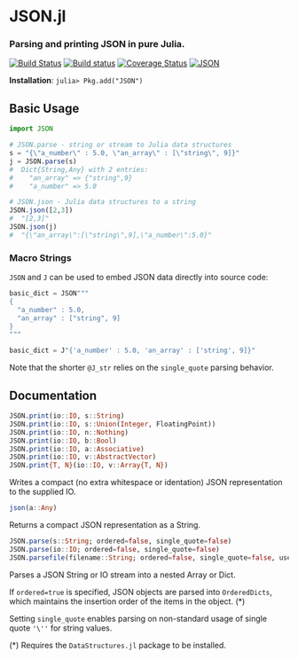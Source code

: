 # JSON.jl
### Parsing and printing JSON in pure Julia.

[![Build Status](https://travis-ci.org/JuliaLang/JSON.jl.svg)](https://travis-ci.org/JuliaLang/JSON.jl)
[![Build status](https://ci.appveyor.com/api/projects/status/2sfomjwl29k6y6oy)](https://ci.appveyor.com/project/staticfloat/json-jl)
[![Coverage Status](https://img.shields.io/coveralls/JuliaLang/JSON.jl.svg)](https://coveralls.io/r/JuliaLang/JSON.jl)
[![JSON](http://pkg.julialang.org/badges/JSON_release.svg)](http://pkg.julialang.org/?pkg=JSON&ver=release)

**Installation**: `julia> Pkg.add("JSON")`


## Basic Usage

```julia
import JSON

# JSON.parse - string or stream to Julia data structures
s = "{\"a_number\" : 5.0, \"an_array\" : [\"string\", 9]}"
j = JSON.parse(s)
#  Dict{String,Any} with 2 entries:
#    "an_array" => {"string",9}
#    "a_number" => 5.0

# JSON.json - Julia data structures to a string
JSON.json([2,3])
#  "[2,3]"
JSON.json(j)
#  "{\"an_array\":[\"string\",9],\"a_number\":5.0}"
```

### Macro Strings

`JSON` and `J` can be used to embed JSON data directly into source code:

```julia
basic_dict = JSON"""
{
  "a_number" : 5.0,
  "an_array" : ["string", 9]
}
"""
```


```julia
basic_dict = J"{'a_number' : 5.0, 'an_array' : ['string', 9]}"
```

Note that the shorter `@J_str` relies on the `single_quote` parsing behavior. 

## Documentation

```julia
JSON.print(io::IO, s::String)
JSON.print(io::IO, s::Union(Integer, FloatingPoint))
JSON.print(io::IO, n::Nothing)
JSON.print(io::IO, b::Bool)
JSON.print(io::IO, a::Associative)
JSON.print(io::IO, v::AbstractVector)
JSON.print{T, N}(io::IO, v::Array{T, N})
```

Writes a compact (no extra whitespace or identation) JSON representation
to the supplied IO.

```julia
json(a::Any)
```

Returns a compact JSON representation as a String.

```julia
JSON.parse(s::String; ordered=false, single_quote=false)
JSON.parse(io::IO; ordered=false, single_quote=false)
JSON.parsefile(filename::String; ordered=false, single_quote=false, use_mmap=true)
```

Parses a JSON String or IO stream into a nested Array or Dict.

If `ordered=true` is specified, JSON objects are parsed into
`OrderedDicts`, which maintains the insertion order of the items in
the object. (*)

Setting `single_quote` enables parsing on non-standard usage of single quote `'\''` for string values. 

(*) Requires the `DataStructures.jl` package to be installed.
